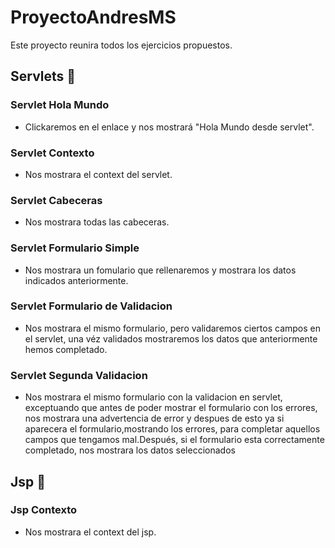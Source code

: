 # ProyectoAndresMS

Este proyecto reunira todos los ejercicios propuestos.

## Servlets 🔧

### Servlet Hola Mundo

* Clickaremos en el enlace y nos mostrará "Hola Mundo desde servlet".

### Servlet Contexto

* Nos mostrara el context del servlet.

### Servlet Cabeceras

* Nos mostrara todas las cabeceras.

### Servlet Formulario Simple

* Nos mostrara un fomulario que rellenaremos y mostrara los datos indicados anteriormente.

### Servlet Formulario de Validacion

* Nos mostrara el mismo formulario, pero validaremos ciertos campos en el servlet, una véz validados mostraremos los datos que anteriormente hemos completado.

### Servlet Segunda Validacion

* Nos mostrara el mismo formulario con la validacion en servlet, exceptuando que antes de poder mostrar el formulario con los errores, nos mostrara una advertencia de error y despues de esto ya si aparecera el formulario,mostrando los errores, para completar aquellos campos que tengamos mal.Después, si el formulario esta correctamente completado, nos mostrara los datos seleccionados
## Jsp 🔧
### Jsp Contexto

* Nos mostrara el context del jsp.
